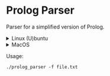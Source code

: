 # Prolog Parser
Parser for a simplified version of Prolog.


<details>
<summary>
    Linux (U)buntu
</summary>

* Elixir install:
```
wget https://packages.erlang-solutions.com/erlang-solutions_2.0_all.deb && sudo dpkg -i erlang-solutions_2.0_all.deb
sudo apt-get update
sudo apt-get install esl-erlang
sudo apt-get install elixir
```

* Prolog Parser build:
```
mix escript.build
```
</details>

<details>
<summary>
    MacOS
</summary>

* Elixir install:
```
brew install elixir
```

* Prolog Parser build:
```
mix escript.build
```
</details>

Usage:
```
./prolog_parser -f file.txt
```
